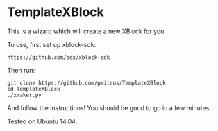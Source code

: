 TemplateXBlock
==============

This is a wizard which will create a new XBlock for you. 

To use, first set up xblock-sdk: 

    https://github.com/edx/xblock-sdk

Then run: 

    git clone https://github.com/pmitros/TemplateXBlock
    cd TemplateXBlock
    ./xmaker.py

And follow the instructions! You should be good to go in a few
minutes. 

Tested on Ubuntu 14.04. 